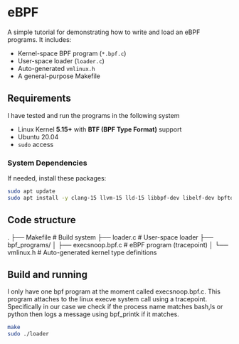 # eBPF

A simple tutorial for demonstrating how to write and load an eBPF programs. It includes:

- Kernel-space BPF program (`*.bpf.c`)
- User-space loader (`loader.c`)
- Auto-generated `vmlinux.h`
- A general-purpose Makefile

## Requirements

I have tested and run the programs in the following system

- Linux Kernel **5.15+** with **BTF (BPF Type Format)** support
- Ubuntu 20.04
- `sudo` access

### System Dependencies

If needed, install these packages:

```bash
sudo apt update
sudo apt install -y clang-15 llvm-15 lld-15 libbpf-dev libelf-dev bpftool linux-headers-$(uname -r)

```

## Code structure
.
├── Makefile              # Build system
├── loader.c              # User-space loader
├── bpf_programs/
│   ├── execsnoop.bpf.c   # eBPF program (tracepoint)
│   └── vmlinux.h         # Auto-generated kernel type definitions

## Build and running

I only have one bpf program at the moment called execsnoop.bpf.c. 
This program attaches to the linux execve system call using a tracepoint. 
Specifically in our case we check if the process name matches bash,ls or python then logs a message using bpf_printk if it matches.

```bash
make
sudo ./loader
```


